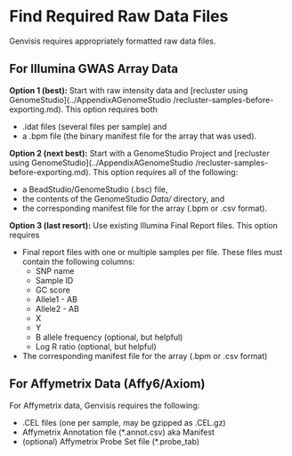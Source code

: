 # Find Required Raw Data Files

Genvisis requires appropriately formatted raw data files.

## For Illumina GWAS Array Data

**Option 1 (best):** Start with raw intensity data and [recluster using GenomeStudio](../AppendixAGenomeStudio
/recluster-samples-before-exporting.md). This option requires both
* .idat files (several files per sample) and
* a .bpm file (the binary manifest file for the array that was used).

**Option 2 (next best):** Start with a GenomeStudio Project and [recluster using GenomeStudio](../AppendixAGenomeStudio
/recluster-samples-before-exporting.md). This option requires all of the following:
* a BeadStudio/GenomeStudio (.bsc) file,
* the contents of the GenomeStudio *Data/* directory, and
* the corresponding manifest file for the array (.bpm or .csv format).

**Option 3 (last resort):** Use existing Illumina Final Report files. This option requires
* Final report files with one or multiple samples per file. These files must contain the following columns:
    * SNP name
    * Sample ID
    * GC score
    * Allele1 - AB
    * Allele2 - AB
    * X
    * Y
    * B allele frequency (optional, but helpful)
    * Log R ratio (optional, but helpful)
* The corresponding manifest file for the array (.bpm or .csv format)

## For Affymetrix Data (Affy6/Axiom)

For Affymetrix data, Genvisis requires the following:
* .CEL files (one per sample, may be gzipped as .CEL.gz)
* Affymetrix Annotation file (*.annot.csv) aka Manifest
* (optional) Affymetrix Probe Set file (*.probe_tab)

